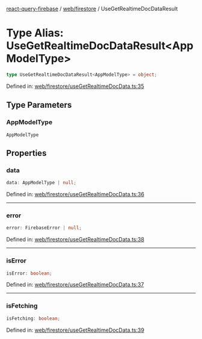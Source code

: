[react-query-firebase](../../../modules.md) / [web/firestore](../index.md) / UseGetRealtimeDocDataResult

# Type Alias: UseGetRealtimeDocDataResult\<AppModelType\>

```ts
type UseGetRealtimeDocDataResult<AppModelType> = object;
```

Defined in: [web/firestore/useGetRealtimeDocData.ts:35](https://github.com/vpishuk/react-query-firebase/blob/47ed1ecd8b83d68dd4237e8eb73f6aa6dea2c1fa/web/firestore/useGetRealtimeDocData.ts#L35)

## Type Parameters

### AppModelType

`AppModelType`

## Properties

### data

```ts
data: AppModelType | null;
```

Defined in: [web/firestore/useGetRealtimeDocData.ts:36](https://github.com/vpishuk/react-query-firebase/blob/47ed1ecd8b83d68dd4237e8eb73f6aa6dea2c1fa/web/firestore/useGetRealtimeDocData.ts#L36)

***

### error

```ts
error: FirebaseError | null;
```

Defined in: [web/firestore/useGetRealtimeDocData.ts:38](https://github.com/vpishuk/react-query-firebase/blob/47ed1ecd8b83d68dd4237e8eb73f6aa6dea2c1fa/web/firestore/useGetRealtimeDocData.ts#L38)

***

### isError

```ts
isError: boolean;
```

Defined in: [web/firestore/useGetRealtimeDocData.ts:37](https://github.com/vpishuk/react-query-firebase/blob/47ed1ecd8b83d68dd4237e8eb73f6aa6dea2c1fa/web/firestore/useGetRealtimeDocData.ts#L37)

***

### isFetching

```ts
isFetching: boolean;
```

Defined in: [web/firestore/useGetRealtimeDocData.ts:39](https://github.com/vpishuk/react-query-firebase/blob/47ed1ecd8b83d68dd4237e8eb73f6aa6dea2c1fa/web/firestore/useGetRealtimeDocData.ts#L39)
